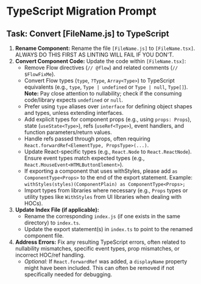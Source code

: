 # TypeScript Migration Prompt

## Task: Convert [FileName.js] to TypeScript

1.  **Rename Component:** Rename the file `[FileName.js]` to `[FileName.tsx]`. ALWAYS DO THIS FIRST AS LINTING WILL FAIL IF YOU DON'T.
2.  **Convert Component Code:** Update the code within `[FileName.tsx]`:
    *   Remove Flow directives (`// @flow`) and related comments (`// $FlowFixMe`).
    *   Convert Flow types (`type`, `?Type`, `Array<Type>`) to TypeScript equivalents (e.g., `type`, `Type | undefined` or `Type | null`, `Type[]`). **Note:** Pay close attention to nullability; check if the consuming code/library expects `undefined` or `null`.
    *   Prefer using `type` aliases over `interface` for defining object shapes and types, unless extending interfaces.
    *   Add explicit types for component props (e.g., using `props: Props`), state (`useState<Type>`), refs (`useRef<Type>`), event handlers, and function parameters/return values.
    *   Handle refs passed through props, often requiring `React.forwardRef<ElementType, PropsType>(...)`.
    *   Update React-specific types (e.g., `React.Node` to `React.ReactNode`). Ensure event types match expected types (e.g., `React.MouseEvent<HTMLButtonElement>`).
    *   If exporting a component that uses withStyles, please add `as ComponentType<Props>` to the end of the export statement. Example: `withStyles(styles)(ComponentPlain) as ComponentType<Props>;`
    *   Import types from libraries where necessary (e.g., `Props` types or utility types like `WithStyles` from UI libraries when dealing with HOCs).
3.  **Update Index File (if applicable):**
    *   Rename the corresponding `index.js` (if one exists in the same directory) to `index.ts`.
    *   Update the export statement(s) in `index.ts` to point to the renamed component file.
4.  **Address Errors:** Fix any resulting TypeScript errors, often related to nullability mismatches, specific event types, prop mismatches, or incorrect HOC/ref handling.
    *   *Optional:* If `React.forwardRef` was added, a `displayName` property might have been included. This can often be removed if not specifically needed for debugging. 